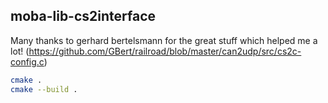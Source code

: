 ## moba-lib-cs2interface

Many thanks to gerhard bertelsmann for the great stuff which helped me a lot!
(https://github.com/GBert/railroad/blob/master/can2udp/src/cs2c-config.c)

```sh
cmake .
cmake --build .
```
